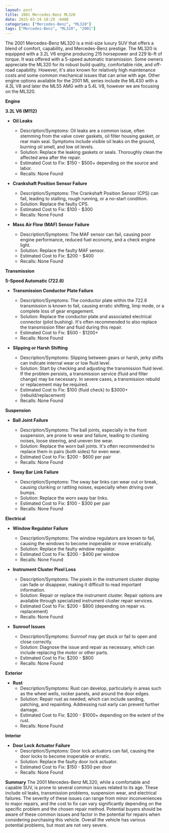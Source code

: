 ```yaml
---
layout: post
title: 2001 Mercedes-Benz ML320
date: 2025-03-19 10:29 -0400
categories: ["Mercedes-Benz", "ML320"]
tags: ["Mercedes-Benz", "ML320", "2001"]
---
```

The 2001 Mercedes-Benz ML320 is a mid-size luxury SUV that offers a blend of comfort, capability, and Mercedes-Benz prestige. The ML320 is equipped with a 3.2L V6 engine producing 215 horsepower and 229 lb-ft of torque. It was offered with a 5-speed automatic transmission. Some owners appreciate the ML320 for its robust build quality, comfortable ride, and off-road capability. However, it's also known for relatively high maintenance costs and some common mechanical issues that can arise with age. Other engine options available for the 2001 ML series include the ML430 with a 4.3L V8 and later the ML55 AMG with a 5.4L V8, however we are focusing on the ML320.

**Engine**

**3.2L V6 (M112)**

* **Oil Leaks**
    * Description/Symptoms: Oil leaks are a common issue, often stemming from the valve cover gaskets, oil filter housing gasket, or rear main seal. Symptoms include visible oil leaks on the ground, burning oil smell, and low oil levels.
    * Solution: Replace the leaking gaskets or seals. Thoroughly clean the affected area after the repair.
    * Estimated Cost to Fix: $150 - $500+ depending on the source and labor.
    * Recalls: None Found

* **Crankshaft Position Sensor Failure**
    * Description/Symptoms: The Crankshaft Position Sensor (CPS) can fail, leading to stalling, rough running, or a no-start condition.
    * Solution: Replace the faulty CPS.
    * Estimated Cost to Fix: $100 - $300
    * Recalls: None Found

* **Mass Air Flow (MAF) Sensor Failure**
    * Description/Symptoms: The MAF sensor can fail, causing poor engine performance, reduced fuel economy, and a check engine light.
    * Solution: Replace the faulty MAF sensor.
    * Estimated Cost to Fix: $200 - $400
    * Recalls: None Found

**Transmission**

**5-Speed Automatic (722.6)**

* **Transmission Conductor Plate Failure**
    * Description/Symptoms: The conductor plate within the 722.6 transmission is known to fail, causing erratic shifting, limp mode, or a complete loss of gear engagement.
    * Solution: Replace the conductor plate and associated electrical connector (pilot bushing). It's often recommended to also replace the transmission filter and fluid during this repair.
    * Estimated Cost to Fix: $500 - $1200+
    * Recalls: None Found

* **Slipping or Harsh Shifting**
    * Description/Symptoms: Slipping between gears or harsh, jerky shifts can indicate internal wear or low fluid level.
    * Solution: Start by checking and adjusting the transmission fluid level. If the problem persists, a transmission service (fluid and filter change) may be necessary. In severe cases, a transmission rebuild or replacement may be required.
    * Estimated Cost to Fix: $100 (fluid check) to $3000+ (rebuild/replacement)
    * Recalls: None Found

**Suspension**

* **Ball Joint Failure**
    * Description/Symptoms: The ball joints, especially in the front suspension, are prone to wear and failure, leading to clunking noises, loose steering, and uneven tire wear.
    * Solution: Replace the worn ball joints. It's often recommended to replace them in pairs (both sides) for even wear.
    * Estimated Cost to Fix: $200 - $600 per pair
    * Recalls: None Found

* **Sway Bar Link Failure**
    * Description/Symptoms: The sway bar links can wear out or break, causing clunking or rattling noises, especially when driving over bumps.
    * Solution: Replace the worn sway bar links.
    * Estimated Cost to Fix: $100 - $300 per pair
    * Recalls: None Found

**Electrical**

* **Window Regulator Failure**
    * Description/Symptoms: The window regulators are known to fail, causing the windows to become inoperable or move erratically.
    * Solution: Replace the faulty window regulator.
    * Estimated Cost to Fix: $200 - $400 per window
    * Recalls: None Found

* **Instrument Cluster Pixel Loss**
    * Description/Symptoms: The pixels in the instrument cluster display can fade or disappear, making it difficult to read important information.
    * Solution: Repair or replace the instrument cluster. Repair options are available through specialized instrument cluster repair services.
    * Estimated Cost to Fix: $200 - $800 (depending on repair vs. replacement)
    * Recalls: None Found

* **Sunroof Issues**
    * Description/Symptoms: Sunroof may get stuck or fail to open and close correctly.
    * Solution: Diagnose the issue and repair as necessary, which can include replacing the motor or other parts.
    * Estimated Cost to Fix: $200 - $800
    * Recalls: None Found

**Exterior**

* **Rust**
    * Description/Symptoms: Rust can develop, particularly in areas such as the wheel wells, rocker panels, and around the door edges.
    * Solution: Repair rust as needed, which can include sanding, patching, and repainting. Addressing rust early can prevent further damage.
    * Estimated Cost to Fix: $200 - $1000+ depending on the extent of the rust.
    * Recalls: None Found

**Interior**

* **Door Lock Actuator Failure**
    * Description/Symptoms: Door lock actuators can fail, causing the door locks to become inoperable or erratic.
    * Solution: Replace the faulty door lock actuator.
    * Estimated Cost to Fix: $150 - $350 per door
    * Recalls: None Found

**Summary**
The 2001 Mercedes-Benz ML320, while a comfortable and capable SUV, is prone to several common issues related to its age. These include oil leaks, transmission problems, suspension wear, and electrical failures. The severity of these issues can range from minor inconveniences to major repairs, and the cost to fix can vary significantly depending on the specific problem and the chosen repair method. Potential buyers should be aware of these common issues and factor in the potential for repairs when considering purchasing this vehicle. Overall the vehicle has various potential problems, but most are not very severe.

